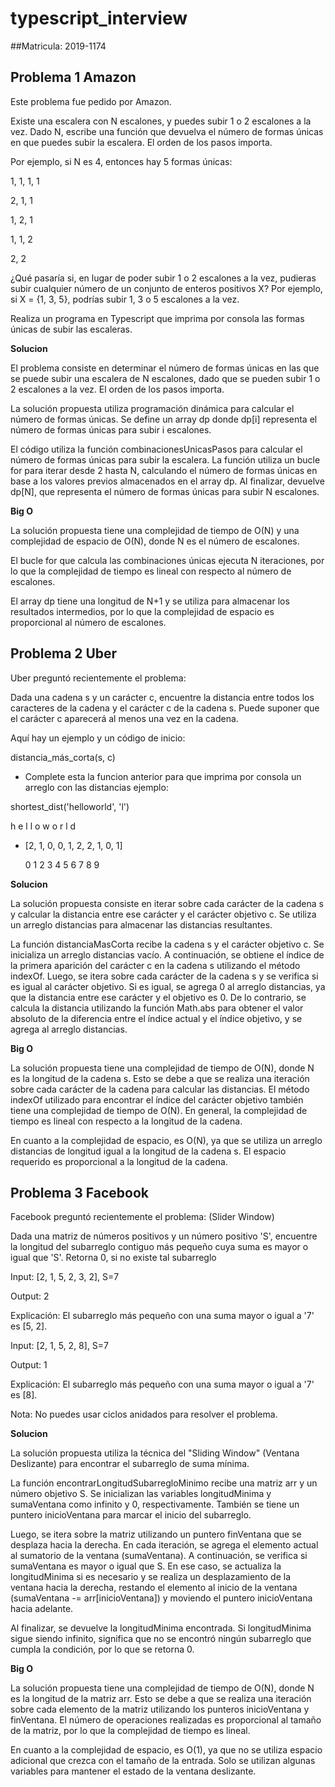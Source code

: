 # typescript_interview
##Matricula: 2019-1174

## Problema 1 Amazon

Este problema fue pedido por Amazon. 

Existe una escalera con N escalones, y puedes subir 1 o 2 escalones a la vez. Dado N, escribe una función que devuelva el número de formas únicas en que puedes subir la escalera. El orden de los pasos importa. 

 Por ejemplo, si N es 4, entonces hay 5 formas únicas: 

1, 1, 1, 1 

2, 1, 1 

1, 2, 1 

1, 1, 2 

2, 2 

¿Qué pasaría si, en lugar de poder subir 1 o 2 escalones a la vez, pudieras subir cualquier número de un conjunto de enteros positivos X? Por ejemplo, si X = {1, 3, 5}, podrías subir 1, 3 o 5 escalones a la vez. 

Realiza un programa en Typescript que imprima por consola las formas únicas de subir las escaleras.  

**Solucion**

El problema consiste en determinar el número de formas únicas en las que se puede subir una escalera de N escalones, dado que se pueden subir 1 o 2 escalones a la vez. El orden de los pasos importa.

La solución propuesta utiliza programación dinámica para calcular el número de formas únicas. Se define un array dp donde dp[i] representa el número de formas únicas para subir i escalones.

El código utiliza la función combinacionesUnicasPasos para calcular el número de formas únicas para subir la escalera. La función utiliza un bucle for para iterar desde 2 hasta N, calculando el número de formas únicas en base a los valores previos almacenados en el array dp. Al finalizar, devuelve dp[N], que representa el número de formas únicas para subir N escalones.

**Big O**

La solución propuesta tiene una complejidad de tiempo de O(N) y una complejidad de espacio de O(N), donde N es el número de escalones.

El bucle for que calcula las combinaciones únicas ejecuta N iteraciones, por lo que la complejidad de tiempo es lineal con respecto al número de escalones.

El array dp tiene una longitud de N+1 y se utiliza para almacenar los resultados intermedios, por lo que la complejidad de espacio es proporcional al número de escalones.

## Problema 2 Uber

Uber preguntó recientemente el problema:  

Dada una cadena s y un carácter c, encuentre la distancia entre todos los caracteres de la cadena y el carácter c de la cadena s. Puede suponer que el carácter c aparecerá al menos una vez en la cadena. 

Aquí hay un ejemplo y un código de inicio: 

distancia_más_corta(s, c) 

- Complete esta la funcion anterior para que imprima por consola un arreglo con las distancias ejemplo:  

shortest_dist('helloworld', 'l') 

             

   h  e  l  l  o  w  o  r  l  d 

- [2, 1, 0, 0, 1, 2, 2, 1, 0, 1] 

   0  1  2  3  4  5  6  7  8  9 

**Solucion**

La solución propuesta consiste en iterar sobre cada carácter de la cadena s y calcular la distancia entre ese carácter y el carácter objetivo c. Se utiliza un arreglo distancias para almacenar las distancias resultantes.

La función distanciaMasCorta recibe la cadena s y el carácter objetivo c. Se inicializa un arreglo distancias vacío. A continuación, se obtiene el índice de la primera aparición del carácter c en la cadena s utilizando el método indexOf. Luego, se itera sobre cada carácter de la cadena s y se verifica si es igual al carácter objetivo. Si es igual, se agrega 0 al arreglo distancias, ya que la distancia entre ese carácter y el objetivo es 0. De lo contrario, se calcula la distancia utilizando la función Math.abs para obtener el valor absoluto de la diferencia entre el índice actual y el índice objetivo, y se agrega al arreglo distancias.

**Big O**

La solución propuesta tiene una complejidad de tiempo de O(N), donde N es la longitud de la cadena s. Esto se debe a que se realiza una iteración sobre cada carácter de la cadena para calcular las distancias. El método indexOf utilizado para encontrar el índice del carácter objetivo también tiene una complejidad de tiempo de O(N). En general, la complejidad de tiempo es lineal con respecto a la longitud de la cadena.

En cuanto a la complejidad de espacio, es O(N), ya que se utiliza un arreglo distancias de longitud igual a la longitud de la cadena s. El espacio requerido es proporcional a la longitud de la cadena.

## Problema 3 Facebook

Facebook preguntó recientemente el problema: (Slider Window) 

Dada una matriz de números positivos y un número positivo 'S', encuentre la longitud del subarreglo contiguo más pequeño cuya suma es mayor o igual que 'S'. Retorna 0, si no existe tal subarreglo 

Input: [2, 1, 5, 2, 3, 2], S=7  

Output: 2 

Explicación: El subarreglo más pequeño con una suma mayor o igual a '7' es [5, 2]. 

Input: [2, 1, 5, 2, 8], S=7  

Output: 1 

Explicación: El subarreglo más pequeño con una suma mayor o igual a '7' es [8]. 

Nota: No puedes usar ciclos anidados para resolver el problema.  

**Solucion**

La solución propuesta utiliza la técnica del "Sliding Window" (Ventana Deslizante) para encontrar el subarreglo de suma mínima.

La función encontrarLongitudSubarregloMinimo recibe una matriz arr y un número objetivo S. Se inicializan las variables longitudMinima y sumaVentana como infinito y 0, respectivamente. También se tiene un puntero inicioVentana para marcar el inicio del subarreglo.

Luego, se itera sobre la matriz utilizando un puntero finVentana que se desplaza hacia la derecha. En cada iteración, se agrega el elemento actual al sumatorio de la ventana (sumaVentana). A continuación, se verifica si sumaVentana es mayor o igual que S. En ese caso, se actualiza la longitudMinima si es necesario y se realiza un desplazamiento de la ventana hacia la derecha, restando el elemento al inicio de la ventana (sumaVentana -= arr[inicioVentana]) y moviendo el puntero inicioVentana hacia adelante.

Al finalizar, se devuelve la longitudMinima encontrada. Si longitudMinima sigue siendo infinito, significa que no se encontró ningún subarreglo que cumpla la condición, por lo que se retorna 0.

**Big O**

La solución propuesta tiene una complejidad de tiempo de O(N), donde N es la longitud de la matriz arr. Esto se debe a que se realiza una iteración sobre cada elemento de la matriz utilizando los punteros inicioVentana y finVentana. El número de operaciones realizadas es proporcional al tamaño de la matriz, por lo que la complejidad de tiempo es lineal.

En cuanto a la complejidad de espacio, es O(1), ya que no se utiliza espacio adicional que crezca con el tamaño de la entrada. Solo se utilizan algunas variables para mantener el estado de la ventana deslizante.


